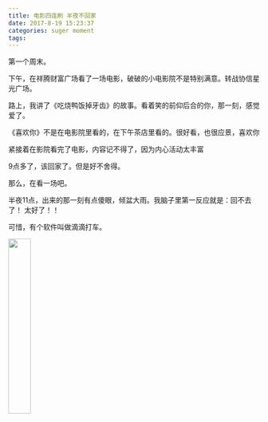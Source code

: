 ```yaml
---
title: 电影四连刷 半夜不回家
date: 2017-8-19 15:23:37
categories: suger moment
tags:
---
```


第一个周末。

下午，在祥腾财富广场看了一场电影，破破的小电影院不是特别满意。转战协信星光广场。

路上，我讲了《吃烧鸭饭掉牙齿》的故事。看着笑的前仰后合的你，那一刻，感觉爱了。

《喜欢你》不是在电影院里看的，在下午茶店里看的。很好看，也很应景，喜欢你

紧接着在影院看完了电影，内容记不得了，因为内心活动太丰富

9点多了，该回家了。但是好不舍得。

那么，在看一场吧。

半夜11点，出来的那一刻有点傻眼，倾盆大雨。我脑子里第一反应就是：回不去了！ 太好了！！

可惜，有个软件叫做滴滴打车。

<img src="https://cloud-pics.oss-cn-shanghai.aliyuncs.com/img/blog/IMG_5624.PNG" width = 30% height = 30% />



